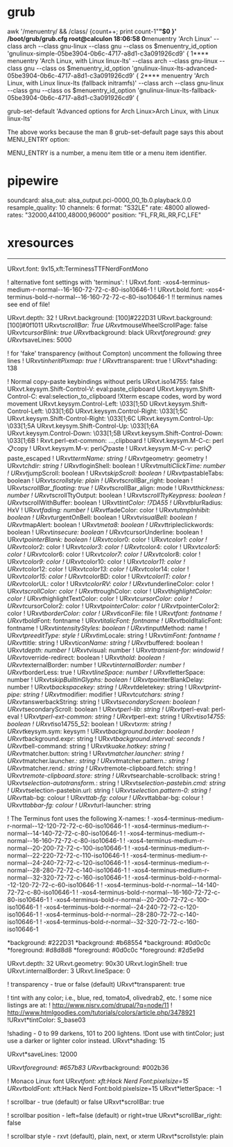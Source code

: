 # grub

awk '/menuentry/ && /class/ {count++; print count-1"****"$0 }' /boot/grub/grub.cfg                                                                                                      root@calculon 18:06:58
0****menuentry 'Arch Linux' --class arch --class gnu-linux --class gnu --class os $menuentry_id_option 'gnulinux-simple-05be3904-0b6c-4717-a8d1-c3a091926cd9' {
1****	menuentry 'Arch Linux, with Linux linux-lts' --class arch --class gnu-linux --class gnu --class os $menuentry_id_option 'gnulinux-linux-lts-advanced-05be3904-0b6c-4717-a8d1-c3a091926cd9' {
2****	menuentry 'Arch Linux, with Linux linux-lts (fallback initramfs)' --class arch --class gnu-linux --class gnu --class os $menuentry_id_option 'gnulinux-linux-lts-fallback-05be3904-0b6c-4717-a8d1-c3a091926cd9' {


grub-set-default 'Advanced options for Arch Linux>Arch Linux, with Linux linux-lts'

The above works because the man 8 grub-set-default page says this about MENU_ENTRY option:

MENU_ENTRY is a number, a menu item title or a menu item identifier.

# pipewire
soundcard:
  alsa_out: alsa_output.pci-0000_00_1b.0.playback.0.0
  resample_quality: 10
  channels: 6
  format: "S32LE"
  rate: 48000
  allowed-rates: "32000,44100,48000,96000"
  position: "FL,FR,RL,RR,FC,LFE"


# xresources
--------


URxvt.font:                       9x15,xft:TerminessTTFNerdFontMono

! alternative font settings with 'terminus':
! URxvt.font:      -xos4-terminus-medium-r-normal--16-160-72-72-c-80-iso10646-1
! URxvt.bold.font: -xos4-terminus-bold-r-normal--16-160-72-72-c-80-iso10646-1
!! terminus names see end of file!

URxvt.depth:                      32
! URxvt.background:                 [100]#222D31
URxvt.background:                 [100]#0f1011
URxvt*scrollBar:                  True
URxvt*mouseWheelScrollPage:       false
URxvt*cursorBlink:                true
URxvt*background:                 black
URxvt*foreground:                 grey
URxvt*saveLines:                  5000

! for 'fake' transparency (without Compton) uncomment the following three lines
! URxvt*inheritPixmap:            true
! URxvt*transparent:              true
! URxvt*shading:                  138

! Normal copy-paste keybindings without perls
URxvt.iso14755:                   false
URxvt.keysym.Shift-Control-V:     eval:paste_clipboard
URxvt.keysym.Shift-Control-C:     eval:selection_to_clipboard
!Xterm escape codes, word by word movement
URxvt.keysym.Control-Left:        \033[1;5D
URxvt.keysym.Shift-Control-Left:  \033[1;6D
URxvt.keysym.Control-Right:       \033[1;5C
URxvt.keysym.Shift-Control-Right: \033[1;6C
URxvt.keysym.Control-Up:          \033[1;5A
URxvt.keysym.Shift-Control-Up:    \033[1;6A
URxvt.keysym.Control-Down:        \033[1;5B
URxvt.keysym.Shift-Control-Down:  \033[1;6B
! Rxvt.perl-ext-common:             ...,clipboard
! URxvt.keysym.M-C-c:               perl:clipboard:copy
! URxvt.keysym.M-v:                 perl:clipboard:paste
! URxvt.keysym.M-C-v:               perl:clipboard:paste_escaped
! URxvt*termName:                   string
! URxvt*geometry:                   geometry
! URxvt*chdir:                      string
! URxvt*loginShell:                 boolean
! URxvt*multiClickTime:             number
! URxvt*jumpScroll:                 boolean
! URxvt*skipScroll:                 boolean
! URxvt*pastableTabs:               boolean
! URxvt*scrollstyle:                plain
! URxvt*scrollBar_right:            boolean
! URxvt*scrollBar_floating:         true
! URxvt*scrollBar_align:            mode
! URxvt*thickness:                  number
! URxvt*scrollTtyOutput:            boolean
! URxvt*scrollTtyKeypress:          boolean
! URxvt*scrollWithBuffer:           boolean
! URxvt*tintColor:                  !7DA55
! URxvt*blurRadius:                 HxV
! URxvt*fading:                     number
! URxvt*fadeColor:                  color
! URxvt*utmpInhibit:                boolean
! URxvt*urgentOnBell:               boolean
! URxvt*visualBell:                 boolean
! URxvt*mapAlert:                   boolean
! URxvt*meta8:                      boolean
! URxvt*tripleclickwords:           boolean
! URxvt*insecure:                   boolean
! URxvt*cursorUnderline:            boolean
! URxvt*pointerBlank:               boolean
! URxvt*color0:                     color
! URxvt*color1:                     color
! URxvt*color2:                     color
! URxvt*color3:                     color
! URxvt*color4:                     color
! URxvt*color5:                     color
! URxvt*color6:                     color
! URxvt*color7:                     color
! URxvt*color8:                     color
! URxvt*color9:                     color
! URxvt*color10:                    color
! URxvt*color11:                    color
! URxvt*color12:                    color
! URxvt*color13:                    color
! URxvt*color14:                    color
! URxvt*color15:                    color
! URxvt*colorBD:                    color
! URxvt*colorIT:                    color
! URxvt*colorUL:                    color
! URxvt*colorRV:                    color
! URxvt*underlineColor:             color
! URxvt*scrollColor:                color
! URxvt*troughColor:                color
! URxvt*highlightColor:             color
! URxvt*highlightTextColor:         color
! URxvt*cursorColor:                color
! URxvt*cursorColor2:               color
! URxvt*pointerColor:               color
! URxvt*pointerColor2:              color
! URxvt*borderColor:                color
! URxvt*iconFile:                   file
! URxvt*font:                       fontname
! URxvt*boldFont:                   fontname
! URxvt*italicFont:                 fontname
! URxvt*boldItalicFont:             fontname
! URxvt*intensityStyles:            boolean
! URxvt*inputMethod:                name
! URxvt*preeditType:                style
! URxvt*imLocale:                   string
! URxvt*imFont:                     fontname
! URxvt*title:                      string
! URxvt*iconName:                   string
! URxvt*buffered:                   boolean
! URxvt*depth:                      number
! URxvt*visual:                     number
! URxvt*transient-for:              windowid
! URxvt*override-redirect:          boolean
! URxvt*hold:                       boolean
! URxvt*externalBorder:             number
! URxvt*internalBorder:             number
! URxvt*borderLess:                 true
! URxvt*lineSpace:                  number
! URxvt*letterSpace:                number
! URxvt*skipBuiltinGlyphs:          boolean
! URxvt*pointerBlankDelay:          number
! URxvt*backspacekey:               string
! URxvt*deletekey:                  string
! URxvt*print-pipe:                 string
! URxvt*modifier:                   modifier
! URxvt*cutchars:                   string
! URxvt*answerbackString:           string
! URxvt*secondaryScreen:            boolean
! URxvt*secondaryScroll:            boolean
! URxvt*perl-lib:                   string
! URxvt*perl-eval:                  perl-eval
! URxvt*perl-ext-common:            string
! URxvt*perl-ext:                   string
! URxvt*iso14755:                   boolean
! URxvt*iso14755_52:                boolean
! URxvt*xrm:                        string
! URxvt*keysym.sym:                 keysym
! URxvt*background.border:          boolean
! URxvt*background.expr:            string
! URxvt*background.interval:        seconds
! URxvt*bell-command:               string
! URxvt*kuake.hotkey:               string
! URxvt*matcher.button:             string
! URxvt*matcher.launcher:           string
! URxvt*matcher.launcher.*:         string
! URxvt*matcher.pattern.*:          string
! URxvt*matcher.rend.*:             string
! URxvt*remote-clipboard.fetch:     string
! URxvt*remote-clipboard.store:     string
! URxvt*searchable-scrollback:      string
! URxvt*selection-autotransform.*:  string
! URxvt*selection-pastebin.cmd:     string
! URxvt*selection-pastebin.url:     string
! URxvt*selection.pattern-0:        string
! URxvt*tab-bg:                     colour
! URxvt*tab-fg:                     colour
! URxvt*tabbar-bg:                  colour
! URxvt*tabbar-fg:                  colour
! URxvt*url-launcher:               string

! The Terminus font uses the following X-names:
! -xos4-terminus-medium-r-normal--12-120-72-72-c-60-iso10646-1
! -xos4-terminus-medium-r-normal--14-140-72-72-c-80-iso10646-1
! -xos4-terminus-medium-r-normal--16-160-72-72-c-80-iso10646-1
! -xos4-terminus-medium-r-normal--20-200-72-72-c-100-iso10646-1
! -xos4-terminus-medium-r-normal--22-220-72-72-c-110-iso10646-1
! -xos4-terminus-medium-r-normal--24-240-72-72-c-120-iso10646-1
! -xos4-terminus-medium-r-normal--28-280-72-72-c-140-iso10646-1
! -xos4-terminus-medium-r-normal--32-320-72-72-c-160-iso10646-1
! -xos4-terminus-bold-r-normal--12-120-72-72-c-60-iso10646-1
! -xos4-terminus-bold-r-normal--14-140-72-72-c-80-iso10646-1
! -xos4-terminus-bold-r-normal--16-160-72-72-c-80-iso10646-1
! -xos4-terminus-bold-r-normal--20-200-72-72-c-100-iso10646-1
! -xos4-terminus-bold-r-normal--24-240-72-72-c-120-iso10646-1
! -xos4-terminus-bold-r-normal--28-280-72-72-c-140-iso10646-1
! -xos4-terminus-bold-r-normal--32-320-72-72-c-160-iso10646-1


*background:        #222D31
*background:        #b68554
*background:        #0d0c0c
*foreground:        #d8d8d8
*foreground:        #0d0c0c
*foreground:        #2d5e9d




URxvt.depth:                32
URxvt.geometry:             90x30
URxvt.loginShell:           true
URxvt.internalBorder:       3
URxvt.lineSpace:            0

! transparency - true or false (default)
URxvt*transparent: true

! tint with any color; i.e., blue, red, tomato4, olivedrab2, etc.
!   some nice listings are at:
!     http://www.nisrv.com/drupal/?q=node/11
!     http://www.htmlgoodies.com/tutorials/colors/article.php/3478921
!URxvt*tintColor: S_base03

!shading - 0 to 99 darkens, 101 to 200 lightens.
!Dont use with tintColor; just use a darker or lighter color instead.
URxvt*shading: 15

URxvt*saveLines: 12000

URxvt*foreground: #657b83
URxvt*background: #002b36

! Monaco Linux font
URxvt*font: xft:Hack Nerd Font:pixelsize=15
URxvt*boldFont: xft:Hack Nerd Font:bold:pixelsize=15
URxvt*letterSpace: -1

! scrollbar - true (default) or false
URxvt*scrollBar: true

! scrollbar position - left=false (default) or right=true
URxvt*scrollBar_right: false

! scrollbar style - rxvt (default), plain, next, or xterm
URxvt*scrollstyle: plain

